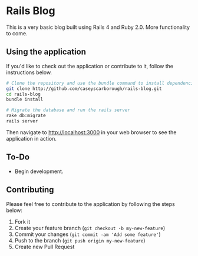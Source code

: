 # Rails Blog

This is a very basic blog built using Rails 4 and Ruby 2.0. More functionality to come.

## Using the application

If you'd like to check out the application or contribute to it, follow the instructions below.

```bash
# Clone the repository and use the bundle command to install dependencies.
git clone http://github.com/caseyscarborough/rails-blog.git
cd rails-blog
bundle install

# Migrate the database and run the rails server
rake db:migrate
rails server
```

Then navigate to [http://localhost:3000](http://localhost:3000) in your web browser to see the application in action.

## To-Do

* Begin development.


## Contributing

Please feel free to contribute to the application by following the steps below:

1. Fork it
2. Create your feature branch (`git checkout -b my-new-feature`)
3. Commit your changes (`git commit -am 'Add some feature'`)
4. Push to the branch (`git push origin my-new-feature`)
5. Create new Pull Request